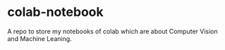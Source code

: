 # colab-notebook
A repo to store my notebooks of colab which are about Computer Vision and Machine Leaning.

